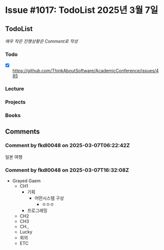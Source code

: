 # Issue #1017: TodoList 2025년 3월 7일

## TodoList

*매우 작은 진행상황은 Comment로 작성*

### Todo  

- [x] https://github.com/ThinkAboutSoftware/AcademicConference/issues/485

### Lecture

### Projects

### Books


## Comments

### Comment by fkdl0048 on 2025-03-07T06:22:42Z

일본 여행

### Comment by fkdl0048 on 2025-03-07T16:32:08Z

- Grayed Gaem
  - CH1
    - 기획
       - 어떤시스템 구상
           - ㅇㅇㅇ
    - 프로그래밍
  - CH2
  - CH3
  - CH.,
  - Lucky
  - 회의
  - ETC

